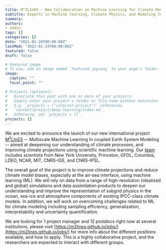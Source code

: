 ```yaml
---
title: M^2LInES - New Collaboration on Machine Learning for Climate Modeling
subtitle: Experts in Machine learning, Climate Physics, and Modeling team up to deepen our understanding of climate projections
summary:  
authors:
- admin
tags: []
categories: []
date: "2021-01-24T00:00:00Z"
lastMod: "2021-01-24T00:00:00Z"
featured: false
draft: false

# Featured image
# To use, add an image named `featured.jpg/png` to your page's folder. 
image:
  caption: ""
  focal_point: ""

# Projects (optional).
#   Associate this post with one or more of your projects.
#   Simply enter your project's folder or file name without extension.
#   E.g. `projects = ["internal-project"]` references 
#   `content/project/deep-learning/index.md`.
#   Otherwise, set `projects = []`.
projects: []
---
```


We are excited to announce the launch of our new international project [M<sup>2</sup>LInES](https://m2lines.github.io/) --  Multiscale Machine Learning In coupled Earth System Modeling --  aimed at deepening our understanding of climate processes, and improving climate projections using scientific machine learning. Our [team](https://m2lines.github.io/team/) includes scientists from New York University, Princeton, GFDL, Columbia, LDEO, NCAR, MIT, CNRS-IGE, and CNRS-IPSL.  

The overall goal of the project is to improve climate projections and reduce climate model biases, especially at the air-sea interface, using machine learning (ML). We will rely on data from a range of high-resolution (idealized and global) simulations and data assimilation products to deepen our understanding and improve the representation of subgrid physics in the ocean, sea-ice and atmosphere components of existing IPCC-class climate models. In addition, we will work on overcoming challenges related to ML for climate modeling including sampling efficiency, generalization, interpretability and uncertainty quantification. 

We are looking for 1 project manager and 12 postdocs right now at several institutions, please visit [https://m2lines.github.io/jobs/](https://m2lines.github.io/jobs/) for more info about the different positions available, and how to apply. This is a highly collaborative project, and the researchers are expected to interact with different groups.

